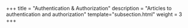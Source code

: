 +++
title = "Authentication & Authorization"
description = "Articles to authentication and authorization"
template="subsection.html"
weight = 3
+++
